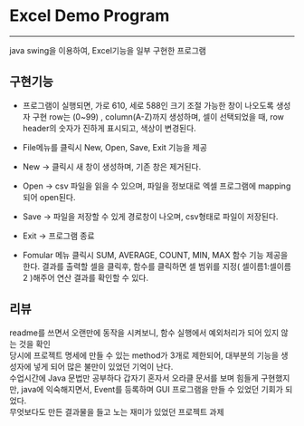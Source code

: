 # Excel Demo Program   
---

java swing을 이용하여, Excel기능을 일부 구현한 프로그램  
## 구현기능

* 프로그램이 실행되면, 가로 610, 세로 588인 크기 조절 가능한 창이 나오도록 생성자 구현
row는 (0~99) , column(A-Z)까지 생성하며, 셀이 선택되었을 때, row header의 숫자가 진하게 표시되고, 색상이 변경된다.

* File메뉴를 클릭시 New, Open, Save, Exit 기능을 제공  

* New -> 클릭시 새 창이 생성하며, 기존 창은 제거된다. 
* Open -> csv 파일을 읽을 수 있으며, 파일을 정보대로 엑셀 프로그램에 mapping되어 open된다.   
* Save -> 파일을 저장할 수 있게 경로창이 나오며, csv형태로 파일이 저장된다.  
* Exit -> 프로그램 종료   

* Fomular 메뉴 클릭시 SUM, AVERAGE, COUNT, MIN, MAX 함수 기능 제공을 한다.
  결과를 출력할 셀을 클릭후, 함수를 클릭하면 셀 범위를 지정( 셀이름1:셀이름2 )해주어 연산 결과를 확인할 수 있다.
  
## 리뷰
readme를 쓰면서 오랜만에 동작을 시켜보니, 함수 실행에서 예외처리가 되어 있지 않는 것을 확인  
당시에 프로젝트 명세에 만들 수 있는 method가 3개로 제한되어, 대부분의 기능을 생성자에 넣게 되어 많은 불만이 있었던 기억이 난다.  
수업시간에 Java 문법만 공부하다 갑자기 혼자서 오라클 문서를 보며 힘들게 구현했지만, java에 익숙해지면서, Event를 등록하며 GUI 프로그램을 만들 수 있었던 기회가 되었다.  
무엇보다도 만든 결과물을 들고 노는 재미가 있었던 프로젝트 과제   


